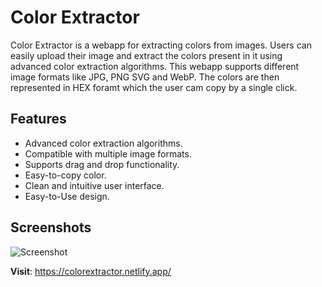 # Color Extractor
Color Extractor is a webapp for extracting colors from images. Users can easily upload their image and extract the colors present in it using advanced color extraction algorithms. This webapp supports different image formats like JPG, PNG SVG and WebP. The colors are then represented in HEX foramt which the user cam copy by a single click.

## Features
- Advanced color extraction algorithms.
- Compatible with multiple image formats.
- Supports drag and drop functionality.
- Easy-to-copy color.
- Clean and intuitive user interface.
- Easy-to-Use design.

## Screenshots
![Screenshot](https://www.linkpicture.com/q/screenshot_4.png)

**Visit**: https://colorextractor.netlify.app/
